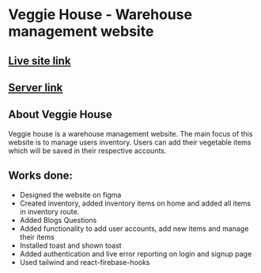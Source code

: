 # Veggie House - Warehouse management website

## [Live site link](https://warehouse-management-a0da8.web.app/)

## [Server link](https://peaceful-cove-94044.herokuapp.com/)

## About Veggie House

Veggie house is a warehouse management website. The main focus of this website is to manage users inventory. Users can add their vegetable items which will be saved in their respective accounts.

## Works done:

- Designed the website on figma
- Created inventory, added inventory items on home and added all items in inventory route.
- Added Blogs Questions
- Added functionality to add user accounts, add new items and manage their items
- Installed toast and shown toast
- Added authentication and live error reporting on login and signup page
- Used tailwind and react-firebase-hooks

